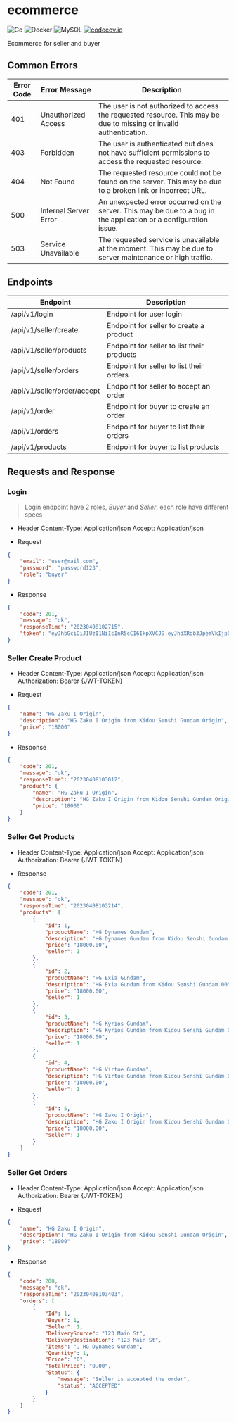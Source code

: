 # ecommerce

![Go](https://img.shields.io/badge/go-%2300ADD8.svg?style=for-the-badge&logo=go&logoColor=white) ![Docker](https://img.shields.io/badge/docker-%230db7ed.svg?style=for-the-badge&logo=docker&logoColor=white) ![MySQL](https://img.shields.io/badge/mysql-%2300f.svg?style=for-the-badge&logo=mysql&logoColor=white) [![codecov.io](https://codecov.io/github/RyaWcksn/ecommerce/coverage.svg?branch=master)](https://codecov.io/github/RyaWcksn/ecommerce?branch=master)

Ecommerce for seller and buyer


## Common Errors

| Error Code | Error Message             | Description                                                                                                          |
|------------|---------------------------|----------------------------------------------------------------------------------------------------------------------|
| 401        | Unauthorized Access       | The user is not authorized to access the requested resource. This may be due to missing or invalid authentication.   |
| 403        | Forbidden                 | The user is authenticated but does not have sufficient permissions to access the requested resource.                |
| 404        | Not Found                 | The requested resource could not be found on the server. This may be due to a broken link or incorrect URL.           |
| 500        | Internal Server Error     | An unexpected error occurred on the server. This may be due to a bug in the application or a configuration issue.    |
| 503        | Service Unavailable       | The requested service is unavailable at the moment. This may be due to server maintenance or high traffic.           |

## Endpoints

| Endpoint                | Description                           |
|-------------------------|---------------------------------------|
| /api/v1/login           | Endpoint for user login               |
| /api/v1/seller/create   | Endpoint for seller to create a product|
| /api/v1/seller/products | Endpoint for seller to list their products|
| /api/v1/seller/orders   | Endpoint for seller to list their orders|
| /api/v1/seller/order/accept | Endpoint for seller to accept an order|
| /api/v1/order           | Endpoint for buyer to create an order  |
| /api/v1/orders          | Endpoint for buyer to list their orders|
| /api/v1/products        | Endpoint for buyer to list products    |


## Requests and Response

### Login

> Login endpoint have 2 roles, _Buyer_ and _Seller_, each role have different specs

- Header
Content-Type: Application/json
Accept: Application/json

- Request
```json
{
    "email": "user@mail.com",
    "password": "password123",
    "role": "buyer"
}
```

- Response
```json
{
    "code": 201,
    "message": "ok",
    "responseTime": "20230408102715",
    "token": "eyJhbGciOiJIUzI1NiIsInR5cCI6IkpXVCJ9.eyJhdXRob3JpemVkIjp0cnVlLCJlbWFpbCI6InVzZXJAbWFpbC5jb20iLCJleHAiOjE2ODA5MjYyMzUsImlkIjoxLCJyb2xlIjoiYnV5ZXIifQ.0tXezwqgzCcU073i7e0xo5_02Lte65Z7kPMxtkjGvEM"
}
```

### Seller Create Product

- Header
Content-Type: Application/json
Accept: Application/json
Authorization: Bearer {JWT-TOKEN}

- Request
```json
{
    "name": "HG Zaku I Origin",
    "description": "HG Zaku I Origin from Kidou Senshi Gundam Origin",
    "price": "18000"
}
```

- Response
```json
{
    "code": 201,
    "message": "ok",
    "responseTime": "20230408103012",
    "product": {
        "name": "HG Zaku I Origin",
        "description": "HG Zaku I Origin from Kidou Senshi Gundam Origin",
        "price": "18000"
    }
}
```

### Seller Get Products

- Header
Content-Type: Application/json
Accept: Application/json
Authorization: Bearer {JWT-TOKEN}

- Response
```json
{
    "code": 201,
    "message": "ok",
    "responseTime": "20230408103214",
    "products": [
        {
            "id": 1,
            "productName": "HG Dynames Gundam",
            "description": "HG Dynames Gundam from Kidou Senshi Gundam 00",
            "price": "18000.00",
            "seller": 1
        },
        {
            "id": 2,
            "productName": "HG Exia Gundam",
            "description": "HG Exia Gundam from Kidou Senshi Gundam 00",
            "price": "18000.00",
            "seller": 1
        },
        {
            "id": 3,
            "productName": "HG Kyrios Gundam",
            "description": "HG Kyrios Gundam from Kidou Senshi Gundam 00",
            "price": "18000.00",
            "seller": 1
        },
        {
            "id": 4,
            "productName": "HG Virtue Gundam",
            "description": "HG Virtue Gundam from Kidou Senshi Gundam 00",
            "price": "18000.00",
            "seller": 1
        },
        {
            "id": 5,
            "productName": "HG Zaku I Origin",
            "description": "HG Zaku I Origin from Kidou Senshi Gundam Origin",
            "price": "18000.00",
            "seller": 1
        }
    ]
}
```

### Seller Get Orders

- Header
Content-Type: Application/json
Accept: Application/json
Authorization: Bearer {JWT-TOKEN}

- Request
```json
{
    "name": "HG Zaku I Origin",
    "description": "HG Zaku I Origin from Kidou Senshi Gundam Origin",
    "price": "18000"
}
```

- Response
```json
{
    "code": 200,
    "message": "ok",
    "responseTime": "20230408103403",
    "orders": [
        {
            "Id": 1,
            "Buyer": 1,
            "Seller": 1,
            "DeliverySource": "123 Main St",
            "DeliveryDestination": "123 Main St",
            "Items": ", HG Dynames Gundam",
            "Quantity": 1,
            "Price": "0",
            "TotalPrice": "0.00",
            "Status": {
                "message": "Seller is accepted the order",
                "status": "ACCEPTED"
            }
        }
    ]
}
```
